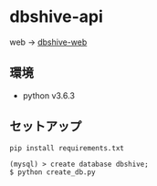 # dbshive-api
web -> [dbshive-web](https://github.com/MuslePainBrothers/dbshive-web)

## 環境
- python v3.6.3

## セットアップ
```
pip install requirements.txt

(mysql) > create database dbshive;
$ python create_db.py
```
